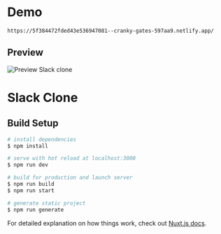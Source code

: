 # Demo

```bash
https://5f384472fded43e536947081--cranky-gates-597aa9.netlify.app/

```

## Preview

![Preview Slack clone](https://ibb.co/S0mq7N1)

# Slack Clone

## Build Setup

```bash
# install dependencies
$ npm install

# serve with hot reload at localhost:3000
$ npm run dev

# build for production and launch server
$ npm run build
$ npm run start

# generate static project
$ npm run generate
```

For detailed explanation on how things work, check out [Nuxt.js docs](https://nuxtjs.org).
